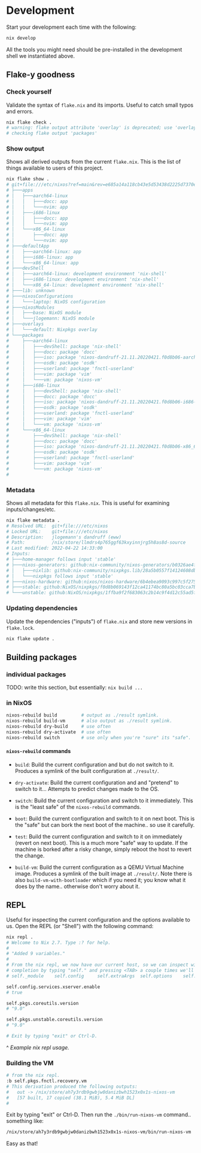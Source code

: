 # Development

Start your development each time with the following:

```sh
nix develop
```

All the tools you might need should be pre-installed in the development shell
we instantiated above. 

## Flake-y goodness

### Check yourself

Validate the syntax of `flake.nix` and its imports. Useful to catch small typos
and errors.

```sh
nix flake check . 
# warning: flake output attribute 'overlay' is deprecated; use 'overlays.default' instead
# checking flake output 'packages'
```

### Show output

Shows all derived outputs from the current `flake.nix`. This is the list of
things available to users of this project.

```sh
nix flake show .  
# git+file:///etc/nixos?ref=main&rev=e685a14a118cb43e5d53438d2225d7370ed34361
# ├───apps
# │   ├───aarch64-linux
# │   │   ├───docc: app
# │   │   └───nvim: app
# │   ├───i686-linux
# │   │   ├───docc: app
# │   │   └───nvim: app
# │   └───x86_64-linux
# │       ├───docc: app
# │       └───nvim: app
# ├───defaultApp
# │   ├───aarch64-linux: app
# │   ├───i686-linux: app
# │   └───x86_64-linux: app
# ├───devShell
# │   ├───aarch64-linux: development environment 'nix-shell'
# │   ├───i686-linux: development environment 'nix-shell'
# │   └───x86_64-linux: development environment 'nix-shell'
# ├───lib: unknown
# ├───nixosConfigurations
# │   └───laptop: NixOS configuration
# ├───nixosModules
# │   ├───base: NixOS module
# │   └───jlogemann: NixOS module
# ├───overlays
# │   └───default: Nixpkgs overlay
# └───packages
#     ├───aarch64-linux
#     │   ├───devShell: package 'nix-shell'
#     │   ├───docc: package 'docc'
#     │   ├───iso: package 'nixos-dandruff-21.11.20220421.f0d8b06-aarch64-linux.iso'
#     │   ├───osdk: package 'osdk'
#     │   ├───userland: package 'fnctl-userland'
#     │   ├───vim: package 'vim'
#     │   └───vm: package 'nixos-vm'
#     ├───i686-linux
#     │   ├───devShell: package 'nix-shell'
#     │   ├───docc: package 'docc'
#     │   ├───iso: package 'nixos-dandruff-21.11.20220421.f0d8b06-i686-linux.iso'
#     │   ├───osdk: package 'osdk'
#     │   ├───userland: package 'fnctl-userland'
#     │   ├───vim: package 'vim'
#     │   └───vm: package 'nixos-vm'
#     └───x86_64-linux
#         ├───devShell: package 'nix-shell'
#         ├───docc: package 'docc'
#         ├───iso: package 'nixos-dandruff-21.11.20220421.f0d8b06-x86_64-linux.iso'
#         ├───osdk: package 'osdk'
#         ├───userland: package 'fnctl-userland'
#         ├───vim: package 'vim'
#         └───vm: package 'nixos-vm'
#
```

### Metadata

Shows all metadata for this `flake.nix`. This is useful for examining inputs/changes/etc.

```sh
nix flake metadata . 
# Resolved URL:  git+file:///etc/nixos
# Locked URL:    git+file:///etc/nixos
# Description:   jlogemann's dandruff (eww)
# Path:          /nix/store/llmdrs4p765ggf63kxyinnjrg5h8as8d-source
# Last modified: 2022-04-22 14:33:00
# Inputs:
# ├───home-manager follows input 'stable'
# ├───nixos-generators: github:nix-community/nixos-generators/b0326ae4f0761b9b482b8472975b3a8e86940ce2
# │   ├───nixlib: github:nix-community/nixpkgs.lib/28a5b0557f14124608db68d3ee1f77e9329e9dd5
# │   └───nixpkgs follows input 'stable'
# ├───nixos-hardware: github:nixos/nixos-hardware/6b4ebea9093c997c5f275c820e679108de4871ab
# ├───stable: github:NixOS/nixpkgs/f0d8b069143f12ca41174bc80a5bc03cca7be438
# └───unstable: github:NixOS/nixpkgs/1ffba9f2f683063c2b14c9f4d12c55ad5f4ed887
```

### Updating dependencies

Update the dependencies ("inputs") of `flake.nix` and store new versions in
`flake.lock`. 

```sh
nix flake update .  
```

## Building packages

### individual packages 

TODO: write this section, but essentially: `nix build ...`

### in NixOS

```sh
nixos-rebuild build         # output as ./result symlink.
nixos-rebuild build-vm      # also output as ./result symlink.
nixos-rebuild dry-build     # use often
nixos-rebuild dry-activate  # use often
nixos-rebuild switch        # use only when you're "sure" its "safe".
```

#### `nixos-rebuild` commands

- `build`: Build the current configuration and but do not switch to it.
  Produces a symlink of the built configuration at `./result/`.

- `dry-activate`: Build the current configuration and and "pretend" to switch
  to it... Attempts to predict changes made to the OS.

- `switch`: Build the current configuration and switch to it immediately. This
  is the "least safe" of the `nixos-rebuild` commands.

- `boot`: Build the current configuration and switch to it on next boot. This
  is the "safe" but can bork the next boot of the machine.. so use it
  carefully. 

- `test`: Build the current configuration and switch to it on immediately
  (revert on next boot). This is a much more "safe" way to update. If the
  machine is borked after a risky change, simply reboot the host to revert the
  change.

- `build-vm`: Build the current configuration as a QEMU Virtual Machine image.
  Produces a symlink of the built image at `./result/`.  Note there is also
  `build-vm-with-bootloader` which if you need it; you know what it does
  by the name.. otherwise don't worry about it.

## REPL

Useful for inspecting the current configuration and the options available to us.
Open the REPL (or "Shell") with the following command:

```sh
nix repl .
# Welcome to Nix 2.7. Type :? for help.
#
# "Added 9 variables."
#
# From the nix repl, we now have our current host, so we can inspect with
# completion by typing "self." and pressing <TAB> a couple times we'll see the following: 
# self._module    self.config     self.extraArgs  self.options    self.pkgs       self.type

self.config.services.xserver.enable
# true

self.pkgs.coreutils.version
# "9.0"

self.pkgs.unstable.coreutils.version
# "9.0"

# Exit by typing "exit" or Ctrl-D.
```
^ _Example nix repl usage._

### Building the VM

```nix
# from the nix repl.
:b self.pkgs.fnctl.recovery.vm
# This derivation produced the following outputs:
#   out -> /nix/store/ah7y3rdb9gwbjw0danizbwh1523x0x1s-nixos-vm
#   [57 built, 17 copied (38.1 MiB), 5.4 MiB DL]
# 
```

Exit by typing "exit" or Ctrl-D. Then run the `./bin/run-nixos-vm` command.. something like:

```sh
/nix/store/ah7y3rdb9gwbjw0danizbwh1523x0x1s-nixos-vm/bin/run-nixos-vm
```

Easy as that!
